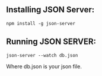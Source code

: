 ## Installing JSON Server:
```
npm install -g json-server
```

## Running JSON SERVER:
```
json-server --watch db.json
```
Where db.json is your json file.
